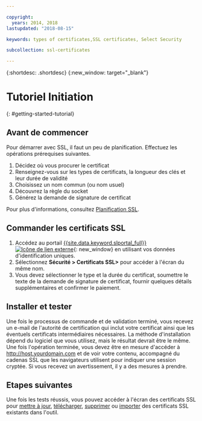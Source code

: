 ```yaml
---

copyright:
  years: 2014, 2018
lastupdated: "2018-08-15"

keywords: types of certificates,SSL certificates, Select Security

subcollection: ssl-certificates

---
```


{:shortdesc: .shortdesc}
{:new_window: target="_blank"}

# Tutoriel Initiation
{: #getting-started-tutorial}


## Avant de commencer

Pour démarrer avec SSL, il faut un peu de planification. Effectuez les opérations prérequises suivantes.

1. Décidez où vous procurer le certificat
2. Renseignez-vous sur les types de certificats, la longueur des clés et leur
durée de validité
3. Choisissez un nom commun (ou nom usuel)
4. Découvrez la règle du socket
5. Générez la demande de signature de certificat

Pour plus d'informations, consultez [Planification SSL](/docs/infrastructure/ssl-certificates?topic=ssl-certificates-planning-for-ssl).

## Commander les certificats SSL

1. Accédez au portail [{{site.data.keyword.slportal_full}} ![Icône de lien externe](../../icons/launch-glyph.svg "Icône de lien externe")](https://control.softlayer.com/){: new_window} en utilisant vos données d'identification uniques.
2. Sélectionnez **Sécurité > Certificats SSL>** pour accéder à l'écran
du même nom.
3. Vous devez sélectionner le type et la durée du certificat, soumettre le texte de la demande de signature de certificat, fournir quelques détails supplémentaires et confirmer le paiement.

## Installer et tester
Une fois le processus de commande et de validation terminé, vous recevez un e-mail de l'autorité de certification qui inclut votre certificat ainsi que les éventuels certificats intermédiaires nécessaires. La méthode d'installation dépend du logiciel que vous utilisez, mais le résultat devrait être le même. Une fois l'opération terminée, vous devez être en mesure d'accéder à <http://host.yourdomain.com> et de voir votre contenu, accompagné du cadenas SSL que les navigateurs utilisent pour indiquer une session cryptée. Si vous recevez un avertissement, il y a des mesures à prendre.

## Etapes suivantes

Une fois les tests réussis, vous pouvez accéder à l'écran des
certificats SSL pour [mettre à jour](/docs/infrastructure/ssl-certificates?topic=ssl-certificates-viewing-and-updating-ssl-certificates),
[télécharger](/docs/infrastructure/ssl-certificates?topic=ssl-certificates-downloading-ssl-certificate-details), [supprimer](/docs/infrastructure/ssl-certificates?topic=ssl-certificates-deleting-ssl-certificates)
ou [importer](/docs/infrastructure/ssl-certificates?topic=ssl-certificates-importing-ssl-certificates) des certificats SSL existants dans l'outil.
